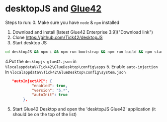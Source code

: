 desktopJS and [Glue42](https://glue42.com/ "Glue42")
======================================================

Steps to run:
0. Make sure you have ```node``` & ```npm``` installed
1. Download and install [latest Glue42 Enterprise 3.9]("Download link")
2. Clone https://github.com/Tick42/desktopJS
3. Start desktop JS
```bat
cd desktopJS && npm i && npm run bootstrap && npm run build && npm start
```
4.Put the `desktopjs-glue42.json` in `%localappdata%\Tick42\GlueDesktop\config\apps`
5. Enable `auto-injection` in `%localappdata%\Tick42\GlueDesktop\config\system.json`
```json
   "autoInjectAPI": {
            "enabled": true,
            "version": "5.*",
            "autoInit": true
        },
```
5. Start Glue42 Desktop and open the 'desktopJS Glue42' application (it should be on the top of the list)
